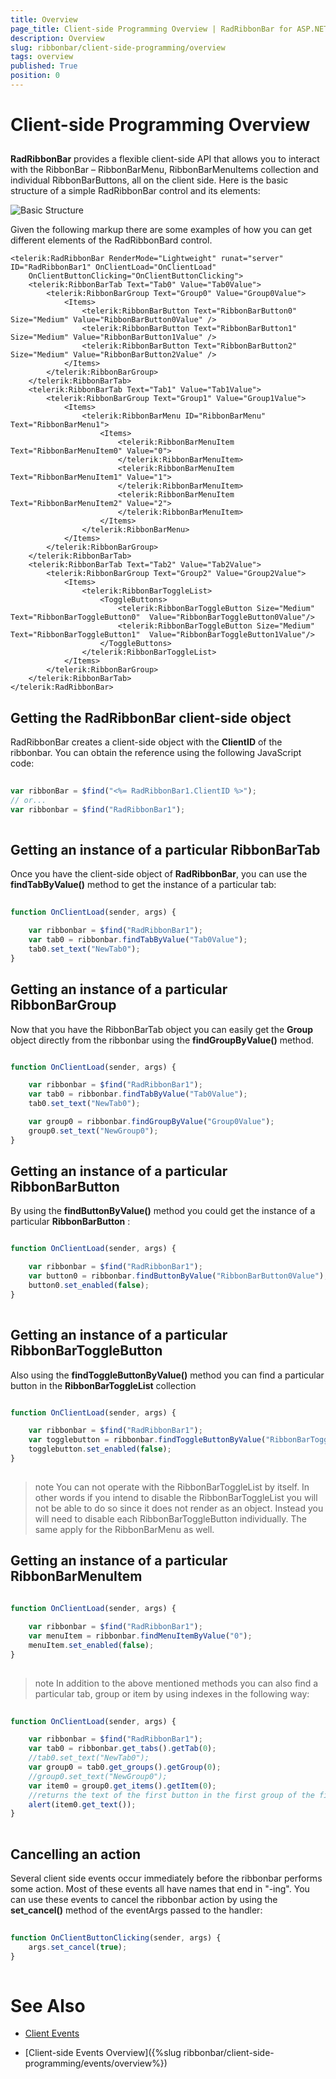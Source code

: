 ```yaml
---
title: Overview
page_title: Client-side Programming Overview | RadRibbonBar for ASP.NET AJAX Documentation
description: Overview
slug: ribbonbar/client-side-programming/overview
tags: overview
published: True
position: 0
---
```


# Client-side Programming Overview



## 

**RadRibbonBar** provides a flexible client-side API that allows you to interact with the RibbonBar – RibbonBarMenu, RibbonBarMenuItems collection and individual RibbonBarButtons, all on the client side. Here is the basic structure of a simple RadRibbonBar control and its elements:

![Basic Structure](images/ribbonbar_basicstructure.png)

Given the following markup there are some examples of how you can get different elements of the RadRibbonBard control.

````ASPNET
<telerik:RadRibbonBar RenderMode="Lightweight" runat="server" ID="RadRibbonBar1" OnClientLoad="OnClientLoad"
	OnClientButtonClicking="OnClientButtonClicking">
	<telerik:RibbonBarTab Text="Tab0" Value="Tab0Value">
		<telerik:RibbonBarGroup Text="Group0" Value="Group0Value">
			<Items>
				<telerik:RibbonBarButton Text="RibbonBarButton0" Size="Medium" Value="RibbonBarButton0Value" />
				<telerik:RibbonBarButton Text="RibbonBarButton1" Size="Medium" Value="RibbonBarButton1Value" />
				<telerik:RibbonBarButton Text="RibbonBarButton2" Size="Medium" Value="RibbonBarButton2Value" />
			</Items>
		</telerik:RibbonBarGroup>
	</telerik:RibbonBarTab>
	<telerik:RibbonBarTab Text="Tab1" Value="Tab1Value">
		<telerik:RibbonBarGroup Text="Group1" Value="Group1Value">
			<Items>
				<telerik:RibbonBarMenu ID="RibbonBarMenu" Text="RibbonBarMenu1">
					<Items>
						<telerik:RibbonBarMenuItem Text="RibbonBarMenuItem0" Value="0">
						</telerik:RibbonBarMenuItem>
						<telerik:RibbonBarMenuItem Text="RibbonBarMenuItem1" Value="1">
						</telerik:RibbonBarMenuItem>
						<telerik:RibbonBarMenuItem Text="RibbonBarMenuItem2" Value="2">
						</telerik:RibbonBarMenuItem>
					</Items>
				</telerik:RibbonBarMenu>
			</Items>
		</telerik:RibbonBarGroup>
	</telerik:RibbonBarTab>
	<telerik:RibbonBarTab Text="Tab2" Value="Tab2Value">
		<telerik:RibbonBarGroup Text="Group2" Value="Group2Value">
			<Items>
				<telerik:RibbonBarToggleList>
					<ToggleButtons>
						<telerik:RibbonBarToggleButton Size="Medium" Text="RibbonBarToggleButton0"  Value="RibbonBarToggleButton0Value"/>
						<telerik:RibbonBarToggleButton Size="Medium" Text="RibbonBarToggleButton1"  Value="RibbonBarToggleButton1Value"/>
					</ToggleButtons>
				</telerik:RibbonBarToggleList>
			</Items>
		</telerik:RibbonBarGroup>
	</telerik:RibbonBarTab>
</telerik:RadRibbonBar>
````



## Getting the RadRibbonBar client-side object

RadRibbonBar creates a client-side object with the **ClientID** of the ribbonbar. You can obtain the reference using the following JavaScript code:

````JavaScript
	
var ribbonBar = $find("<%= RadRibbonBar1.ClientID %>");
// or...
var ribbonbar = $find("RadRibbonBar1");	
	
````



## Getting an instance of a particular RibbonBarTab

Once you have the client-side object of **RadRibbonBar**, you can use the **findTabByValue()** method to get the instance of a particular tab:

````JavaScript
	          
function OnClientLoad(sender, args) {

	var ribbonbar = $find("RadRibbonBar1");
	var tab0 = ribbonbar.findTabByValue("Tab0Value");
	tab0.set_text("NewTab0");
}

````



## Getting an instance of a particular RibbonBarGroup

Now that you have the RibbonBarTab object you can easily get the **Group** object directly from the ribbonbar using the **findGroupByValue()** method.

````JavaScript

function OnClientLoad(sender, args) {

	var ribbonbar = $find("RadRibbonBar1");
	var tab0 = ribbonbar.findTabByValue("Tab0Value");
	tab0.set_text("NewTab0");

	var group0 = ribbonbar.findGroupByValue("Group0Value");
	group0.set_text("NewGroup0");
}

````



## Getting an instance of a particular RibbonBarButton

By using the **findButtonByValue()** method you could get the instance of a particular **RibbonBarButton** :

````JavaScript

function OnClientLoad(sender, args) {

	var ribbonbar = $find("RadRibbonBar1");
	var button0 = ribbonbar.findButtonByValue("RibbonBarButton0Value");
	button0.set_enabled(false);	
}	
			
````



## Getting an instance of a particular RibbonBarToggleButton

Also using the **findToggleButtonByValue()** method you can find a particular button in the **RibbonBarToggleList** collection

````JavaScript

function OnClientLoad(sender, args) {

	var ribbonbar = $find("RadRibbonBar1");
	var togglebutton = ribbonbar.findToggleButtonByValue("RibbonBarToggleButton0Value");
	togglebutton.set_enabled(false);
}
	
````



>note You can not operate with the RibbonBarToggleList by itself. In other words if you intend to disable the RibbonBarToggleList you will not be able to do so since it does not render as an object. Instead you will need to disable each RibbonBarToggleButton individually. The same apply for the RibbonBarMenu as well.
>


## Getting an instance of a particular RibbonBarMenuItem

````JavaScript
	
function OnClientLoad(sender, args) {

	var ribbonbar = $find("RadRibbonBar1");
	var menuItem = ribbonbar.findMenuItemByValue("0");
	menuItem.set_enabled(false);				
}
	
````



>note In addition to the above mentioned methods you can also find a particular tab, group or item by using indexes in the following way:
>


````JavaScript
				
function OnClientLoad(sender, args) {

	var ribbonbar = $find("RadRibbonBar1");
	var tab0 = ribbonbar.get_tabs().getTab(0);
	//tab0.set_text("NewTab0");
	var group0 = tab0.get_groups().getGroup(0);
	//group0.set_text("NewGroup0");
	var item0 = group0.get_items().getItem(0);
	//returns the text of the first button in the first group of the first tab
	alert(item0.get_text());
}
	
````



## Cancelling an action

Several client side events occur immediately before the ribbonbar performs some action. Most of these events all have names that end in "-ing". You can use these events to cancel the ribbonbar action by using the **set_cancel()** method of the eventArgs passed to the handler:

````JavaScript
	
function OnClientButtonClicking(sender, args) {
    args.set_cancel(true);
}
	
````



# See Also

 * [Client Events](http://demos.telerik.com/aspnet-ajax/RibbonBar/Examples/Events/ClientSide/DefaultCS.aspx)

 * [Client-side Events Overview]({%slug ribbonbar/client-side-programming/events/overview%})
